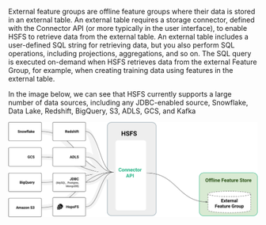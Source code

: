 External feature groups are offline feature groups where their data is stored in an external table. An external table requires a storage connector, defined with the Connector API (or more typically in the user interface), to enable HSFS to retrieve data from the external table. An external table includes a user-defined SQL string for retrieving data, but you also perform SQL operations, including projections, aggregations, and so on. The SQL query is executed on-demand when HSFS retrieves data from the external Feature Group, for example, when creating training data using features in the external table.

In the image below, we can see that HSFS currently supports a large number of data sources, including any JDBC-enabled source, Snowflake, Data Lake, Redshift, BigQuery, S3, ADLS, GCS, and Kafka

<img src="/assets/images/concepts/fs/fg-connector-api.svg">


